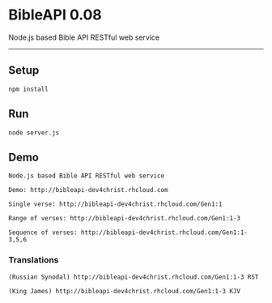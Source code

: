 # BibleAPI 0.08
Node.js based Bible API RESTful web service

----
## Setup
    npm install

## Run
    node server.js

## Demo

    Node.js based Bible API RESTful web service

    Demo: http://bibleapi-dev4christ.rhcloud.com

    Single verse: http://bibleapi-dev4christ.rhcloud.com/Gen1:1

    Range of verses: http://bibleapi-dev4christ.rhcloud.com/Gen1:1-3

    Sequence of verses: http://bibleapi-dev4christ.rhcloud.com/Gen1:1-3,5,6

### Translations

    (Russian Synodal) http://bibleapi-dev4christ.rhcloud.com/Gen1:1-3 RST

    (King James) http://bibleapi-dev4christ.rhcloud.com/Gen1:1-3 KJV
